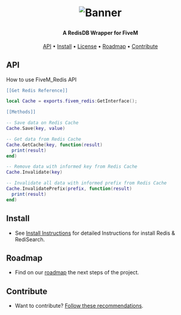 <h1 align="center">

![Banner](https://raw.githubusercontent.com/Santagain/fivem_redis/main/banner.png)

</h1>

<h4 align="center">A RedisDB Wrapper for FiveM</h4>

<p align="center">
  <a href="#API">API</a> •
  <a href="#Install">Install</a> •
  <a href="#License">License</a> •
  <a href="#Roadmap">Roadmap</a> •
  <a href="#Contribute">Contribute</a>
</p>

## API

How to use FiveM_Redis API

```lua
[[Get Redis Reference]]

local Cache = exports.fivem_redis:GetInterface();

[[Methods]]

-- Save data on Redis Cache
Cache.Save(key, value)

-- Get data from Redis Cache
Cache.GetCache(key, function(result)
  print(result)
end)

-- Remove data with informed key from Redis Cache
Cache.Invalidate(key)

-- Invalidate all data with informed prefix from Redis Cache
Cache.InvalidatePrefix(prefix, function(result)
  print(result)
end)

```




## Install

- See [Install Instructions](https://github.com/Santagain/fivem_redis/wiki) for detailed Instructions for install Redis & RediSearch.

## Roadmap

- Find on our [roadmap](https://github.com/Santagain/fivem_redis/projects/1) the next steps of the project.

## Contribute

- Want to contribute? [Follow these recommendations](https://github.com/Santagain/fivem_redis/blob/main/CONTRIBUTING.md).
